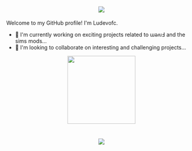 <h1 align="center">
    <img src="https://readme-typing-svg.herokuapp.com/?lines=Olá+👋;Me+chamo+Luke+Dev;Tenho+20+anos...;Muito+prazer!&center=true&size=25">
    </a>
</h1>

Welcome to my GitHub profile! I'm Ludevofc.

- 🔭 I'm currently working on exciting projects related to ɯǝʌıℲ and the sims mods...
- 👯 I'm looking to collaborate on interesting and challenging projects...
  
<div align="center">
  <a href="https://github.com/Ludevofc"></a>
  <img height="180em" src="https://github-readme-stats.vercel.app/api/top-langs/?username=Ludevofc&layout=compact&theme=dracula&include_all_commits=true&count_private=false"/>
</div>

##


<h1 align="center">
    <img src="https://readme-typing-svg.herokuapp.com/?lines=Nos+vemos+em+breve&center=true&size=25">
    </a>
</h1>

